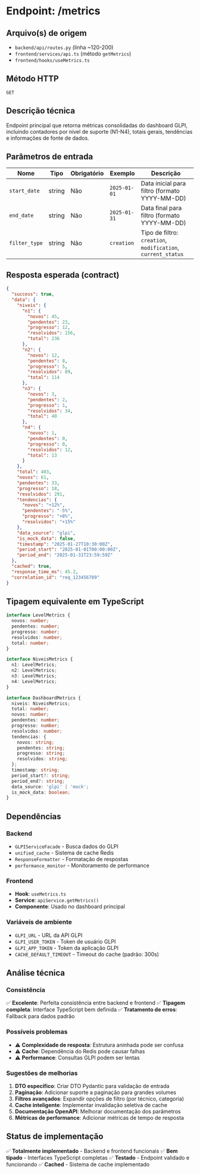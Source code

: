 # Endpoint: /metrics

## Arquivo(s) de origem
- `backend/api/routes.py` (linha ~120-200)
- `frontend/services/api.ts` (método `getMetrics`)
- `frontend/hooks/useMetrics.ts`

## Método HTTP
`GET`

## Descrição técnica
Endpoint principal que retorna métricas consolidadas do dashboard GLPI, incluindo contadores por nível de suporte (N1-N4), totais gerais, tendências e informações de fonte de dados.

## Parâmetros de entrada

| Nome | Tipo | Obrigatório | Exemplo | Descrição |
|------|------|-------------|---------|----------|
| `start_date` | string | Não | `2025-01-01` | Data inicial para filtro (formato YYYY-MM-DD) |
| `end_date` | string | Não | `2025-01-31` | Data final para filtro (formato YYYY-MM-DD) |
| `filter_type` | string | Não | `creation` | Tipo de filtro: `creation`, `modification`, `current_status` |

## Resposta esperada (contract)
```json
{
  "success": true,
  "data": {
    "niveis": {
      "n1": {
        "novos": 45,
        "pendentes": 23,
        "progresso": 12,
        "resolvidos": 156,
        "total": 236
      },
      "n2": {
        "novos": 12,
        "pendentes": 8,
        "progresso": 5,
        "resolvidos": 89,
        "total": 114
      },
      "n3": {
        "novos": 3,
        "pendentes": 2,
        "progresso": 1,
        "resolvidos": 34,
        "total": 40
      },
      "n4": {
        "novos": 1,
        "pendentes": 0,
        "progresso": 0,
        "resolvidos": 12,
        "total": 13
      }
    },
    "total": 403,
    "novos": 61,
    "pendentes": 33,
    "progresso": 18,
    "resolvidos": 291,
    "tendencias": {
      "novos": "+12%",
      "pendentes": "-5%",
      "progresso": "+8%",
      "resolvidos": "+15%"
    },
    "data_source": "glpi",
    "is_mock_data": false,
    "timestamp": "2025-01-27T10:30:00Z",
    "period_start": "2025-01-01T00:00:00Z",
    "period_end": "2025-01-31T23:59:59Z"
  },
  "cached": true,
  "response_time_ms": 45.2,
  "correlation_id": "req_123456789"
}
```

## Tipagem equivalente em TypeScript
```typescript
interface LevelMetrics {
  novos: number;
  pendentes: number;
  progresso: number;
  resolvidos: number;
  total: number;
}

interface NiveisMetrics {
  n1: LevelMetrics;
  n2: LevelMetrics;
  n3: LevelMetrics;
  n4: LevelMetrics;
}

interface DashboardMetrics {
  niveis: NiveisMetrics;
  total: number;
  novos: number;
  pendentes: number;
  progresso: number;
  resolvidos: number;
  tendencias: {
    novos: string;
    pendentes: string;
    progresso: string;
    resolvidos: string;
  };
  timestamp: string;
  period_start?: string;
  period_end?: string;
  data_source: 'glpi' | 'mock';
  is_mock_data: boolean;
}
```

## Dependências

### Backend
- `GLPIServiceFacade` - Busca dados do GLPI
- `unified_cache` - Sistema de cache Redis
- `ResponseFormatter` - Formatação de respostas
- `performance_monitor` - Monitoramento de performance

### Frontend
- **Hook**: `useMetrics.ts`
- **Service**: `apiService.getMetrics()`
- **Componente**: Usado no dashboard principal

### Variáveis de ambiente
- `GLPI_URL` - URL da API GLPI
- `GLPI_USER_TOKEN` - Token de usuário GLPI
- `GLPI_APP_TOKEN` - Token da aplicação GLPI
- `CACHE_DEFAULT_TIMEOUT` - Timeout do cache (padrão: 300s)

## Análise técnica

### Consistência
✅ **Excelente**: Perfeita consistência entre backend e frontend
✅ **Tipagem completa**: Interface TypeScript bem definida
✅ **Tratamento de erros**: Fallback para dados padrão

### Possíveis problemas
- ⚠️ **Complexidade de resposta**: Estrutura aninhada pode ser confusa
- ⚠️ **Cache**: Dependência do Redis pode causar falhas
- ⚠️ **Performance**: Consultas GLPI podem ser lentas

### Sugestões de melhorias
1. **DTO específico**: Criar DTO Pydantic para validação de entrada
2. **Paginação**: Adicionar suporte a paginação para grandes volumes
3. **Filtros avançados**: Expandir opções de filtro (por técnico, categoria)
4. **Cache inteligente**: Implementar invalidação seletiva de cache
5. **Documentação OpenAPI**: Melhorar documentação dos parâmetros
6. **Métricas de performance**: Adicionar métricas de tempo de resposta

## Status de implementação
✅ **Totalmente implementado** - Backend e frontend funcionais
✅ **Bem tipado** - Interfaces TypeScript completas
✅ **Testado** - Endpoint validado e funcionando
✅ **Cached** - Sistema de cache implementado